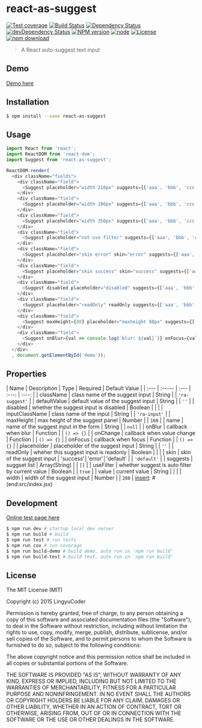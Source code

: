 # react-as-suggest

[![Test coverage](https://img.shields.io/coveralls/LingyuCoder/react-as-suggest.svg?style=flat-square)](https://coveralls.io/r/LingyuCoder/react-as-suggest?branch=master)
[![Build Status](https://travis-ci.org/LingyuCoder/react-as-suggest.png)](https://travis-ci.org/LingyuCoder/react-as-suggest)
[![Dependency Status](https://david-dm.org/LingyuCoder/react-as-suggest.svg)](https://david-dm.org/LingyuCoder/react-as-suggest)
[![devDependency Status](https://david-dm.org/LingyuCoder/react-as-suggest/dev-status.svg)](https://david-dm.org/LingyuCoder/react-as-suggest#info=devDependencies)
[![NPM version](http://img.shields.io/npm/v/react-as-suggest.svg?style=flat-square)](http://npmjs.org/package/react-as-suggest)
[![node](https://img.shields.io/badge/node.js-%3E=_4.0-green.svg?style=flat-square)](http://nodejs.org/download/)
[![License](http://img.shields.io/npm/l/react-as-suggest.svg?style=flat-square)](LICENSE)
[![npm download](https://img.shields.io/npm/dm/react-as-suggest.svg?style=flat-square)](https://npmjs.org/package/react-as-suggest)

> A React auto-suggest text input

## Demo

[Demo here](http://LingyuCoder.github.io/react-as-suggest/demo/index.html)

## Installation

```bash
$ npm install --save react-as-suggest
```

## Usage

```javascript
import React from 'react';
import ReactDOM from 'react-dom';
import Suggest from 'react-as-suggest';

ReactDOM.render(
  <div className="fields">
    <div className="field">
      <Suggest placeholder="width 210px" suggests={['aaa', 'bbb', 'ccc']} width={210} />
    </div>
    <div className="field">
      <Suggest placeholder="width 280px" suggests={['aaa', 'bbb', 'ccc']}/>
    </div>
    <div className="field">
      <Suggest placeholder="width 350px" suggests={['aaa', 'bbb', 'ccc']} width={350} />
    </div>
    <div className="field">
      <Suggest placeholder="not use filter" suggests={['aaa', 'bbb', 'ccc']} useFilter={false} />
    </div>
    <div className="field">
      <Suggest placeholder="skin error" skin="error" suggests={['aaa', 'bbb', 'ccc']}/>
    </div>
    <div className="field">
      <Suggest placeholder="skin success" skin="success" suggests={['aaa', 'bbb', 'ccc']}/>
    </div>
    <div className="field">
      <Suggest disabled placeholder="disabled" suggests={['aaa', 'bbb', 'ccc']}/>
    </div>
    <div className="field">
      <Suggest placeholder="readOnly" readOnly suggests={['aaa', 'bbb', 'ccc']}/>
    </div>
    <div className="field">
      <Suggest maxHeight={80} placeholder="maxheight 80px" suggests={['aaa', 'bbb', 'ccc']}/>
    </div>
    <div className="field">
      <Suggest onBlur={val => console.log(`blur: ${val}`)} onFocus={val => console.log(`focus: ${val}`)} placeholder="event handle" suggests={['aaa', 'bbb', 'ccc']}/>
    </div>
  </div>
  , document.getElementById('demo'));

```

## Properties

[insert]: # (start:src/index.jsx|doc)
| Name | Description | Type | Required | Default Value |
| :--- | :----- | :--- | :---: | :---: |
| className | class name of the suggest input | String |  | `'ra-suggest'` |
| defaultValue | default value of the suggest input | String |  | `''` |
| disabled | whether the suggest input is disabled | Boolean |  |  |
| inputClassName | class name of the input | String |  | `'ra-input'` |
| maxHeight | max height of the suggest panel | Number |  | `160` |
| name | name of the suggest input in the form | String |  | `null` |
| onBlur | callback when blur | Function |  | `() => {}` |
| onChange | callback when value change | Function |  | `() => {}` |
| onFocus | callback when focus | Function |  | `() => {}` |
| placeholder | placeholder of the suggest input | String |  | `''` |
| readOnly | wheher this suggest input is readonly | Boolean |  |  |
| skin | skin of the suggest input | 'success'│'error'│'default' |  | `'default'` |
| suggests | suggset list | Array(String) |  | `[]` |
| useFilter | whether suggest is auto filter by current value | Boolean |  | `true` |
| value | current value | String |  |  |
| width | width of the suggest input | Number |  | `280` |
[insert]: # (end:src/index.jsx)

## Development

[Online test page here](http://LingyuCoder.github.io/react-as-suggest/test/test.html)

```bash
$ npm run dev # startup local dev server
$ npm run build # build
$ npm run test # run tests
$ npm run cov # run coverage
$ npm run build-demo # build demo, auto run in 'npm run build'
$ npm run build-test # build test, auto run in 'npm run build'
```

## License

The MIT License (MIT)

Copyright (c) 2015 LingyuCoder

Permission is hereby granted, free of charge, to any person obtaining a copy
of this software and associated documentation files (the "Software"), to deal
in the Software without restriction, including without limitation the rights
to use, copy, modify, merge, publish, distribute, sublicense, and/or sell
copies of the Software, and to permit persons to whom the Software is
furnished to do so, subject to the following conditions:

The above copyright notice and this permission notice shall be included in all
copies or substantial portions of the Software.

THE SOFTWARE IS PROVIDED "AS IS", WITHOUT WARRANTY OF ANY KIND, EXPRESS OR
IMPLIED, INCLUDING BUT NOT LIMITED TO THE WARRANTIES OF MERCHANTABILITY,
FITNESS FOR A PARTICULAR PURPOSE AND NONINFRINGEMENT. IN NO EVENT SHALL THE
AUTHORS OR COPYRIGHT HOLDERS BE LIABLE FOR ANY CLAIM, DAMAGES OR OTHER
LIABILITY, WHETHER IN AN ACTION OF CONTRACT, TORT OR OTHERWISE, ARISING FROM,
OUT OF OR IN CONNECTION WITH THE SOFTWARE OR THE USE OR OTHER DEALINGS IN THE
SOFTWARE.
